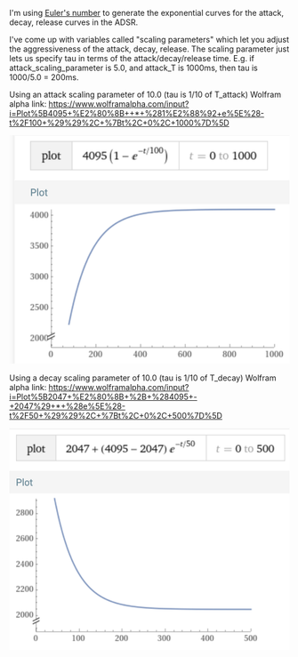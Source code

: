 I'm using [Euler's number](https://en.wikipedia.org/wiki/E_(mathematical_constant)) to generate the exponential curves for the attack, decay, release curves in the ADSR. 

I've come up with variables called "scaling parameters" which let you adjust the aggressiveness of the attack, decay, release. The scaling parameter just lets us specify tau in terms of the attack/decay/release time. E.g. if attack_scaling_parameter is 5.0, and attack_T is 1000ms, then tau is 1000/5.0 = 200ms.

Using an attack scaling parameter of 10.0 (tau is 1/10 of T_attack)
Wolfram alpha link: https://www.wolframalpha.com/input?i=Plot%5B4095+%E2%80%8B++*+%281%E2%88%92+e%5E%28-t%2F100+%29%29%2C+%7Bt%2C+0%2C+1000%7D%5D

![alt text](image.png)

Using a decay scaling parameter of 10.0 (tau is 1/10 of T_decay)
Wolfram alpha link: https://www.wolframalpha.com/input?i=Plot%5B2047+%E2%80%8B+%2B+%284095+-+2047%29+*+%28e%5E%28-t%2F50+%29%29%2C+%7Bt%2C+0%2C+500%7D%5D

![alt text](image-1.png)
